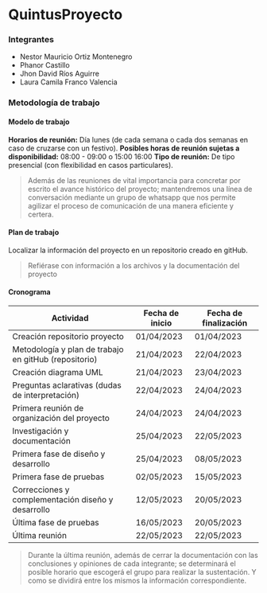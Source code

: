 # QuintusProyecto
### **Integrantes**
- Nestor Mauricio Ortiz Montenegro
- Phanor Castillo
- Jhon David Ríos Aguirre
- Laura Camila Franco Valencia

### **Metodología de trabajo**

#### Modelo de trabajo

**Horarios de reunión:** Día lunes (de cada semana o cada dos semanas en caso de cruzarse con un festivo).
**Posibles horas de reunión sujetas a disponibilidad:** 08:00 - 09:00 o 15:00 16:00
**Tipo de reunión:** De tipo presencial (con flexibilidad en casos particulares).
> Además de las reuniones de vital importancia para concretar por escrito el avance         histórico del proyecto; mantendremos una línea de conversación mediante un grupo de whatsapp que nos permite agilizar el proceso de comunicación de una manera eficiente y certera.

#### Plan de trabajo
Localizar la información del proyecto en un repositorio creado en gitHub.
> Refiérase con información a los archivos y la documentación del proyecto

#### Cronograma
|       Actividad       |    Fecha de inicio    | Fecha de finalización |
|-----------------------|-----------------------|-----------------------|
| Creación repositorio proyecto | 01/04/2023 |01/04/2023|
|Metodología y plan de trabajo en gitHub (repositorio)| 21/04/2023 | 22/04/2023 |
| Creación diagrama UML | 21/04/2023 | 23/04/2023 |
| Preguntas aclarativas (dudas de interpretación) | 22/04/2023 | 24/04/2023 |
| Primera reunión de organización del proyecto | 24/04/2023 | 24/04/2023 |
| Investigación y documentación | 25/04/2023 | 22/05/2023|
| Primera fase de diseño y desarrollo | 25/04/2023 | 08/05/2023|
| Primera fase de pruebas | 02/05/2023 | 15/05/2023 |
| Correcciones y complementación diseño y desarrollo | 12/05/2023 | 20/05/2023
| Última fase de pruebas | 16/05/2023 | 20/05/2023 |
| Última reunión | 22/05/2023 | 22/05/2023 |
 >Durante la última reunión, además de cerrar la documentación con las conclusiones y opiniones de cada integrante; se determinará el posible horario que escogerá el grupo para realizar la sustentación. Y como se dividirá entre los mismos la información correspondiente.
